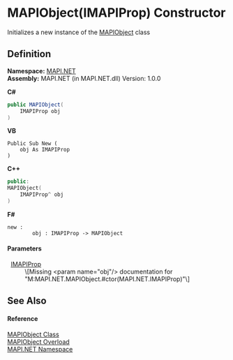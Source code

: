 # MAPIObject(IMAPIProp) Constructor


Initializes a new instance of the <a href="6aa245b8-3fdd-0cd0-a3f7-bdccb4596d2c.md">MAPIObject</a> class



## Definition
**Namespace:** <a href="5bef4637-66f8-16d4-e5f4-4d0da57a1538.md">MAPI.NET</a>  
**Assembly:** MAPI.NET (in MAPI.NET.dll) Version: 1.0.0

**C#**
``` C#
public MAPIObject(
	IMAPIProp obj
)
```
**VB**
``` VB
Public Sub New ( 
	obj As IMAPIProp
)
```
**C++**
``` C++
public:
MAPIObject(
	IMAPIProp^ obj
)
```
**F#**
``` F#
new : 
        obj : IMAPIProp -> MAPIObject
```



#### Parameters
<dl><dt>  <a href="a20f5817-5533-814e-fd1d-0d3a9179b1b4.md">IMAPIProp</a></dt><dd>\[Missing &lt;param name="obj"/&gt; documentation for "M:MAPI.NET.MAPIObject.#ctor(MAPI.NET.IMAPIProp)"\]</dd></dl>

## See Also


#### Reference
<a href="6aa245b8-3fdd-0cd0-a3f7-bdccb4596d2c.md">MAPIObject Class</a>  
<a href="3a8ee687-820f-57c4-41f9-6bd59ab6e631.md">MAPIObject Overload</a>  
<a href="5bef4637-66f8-16d4-e5f4-4d0da57a1538.md">MAPI.NET Namespace</a>  
